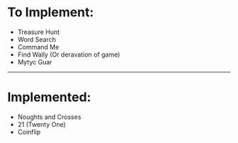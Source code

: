 To Implement:
=============
  - Treasure Hunt
  - Word Search
  - Command Me  
  - Find Wally (Or deravation of game)
  - Mytyc Guar
  
_________________________________________
  
Implemented:
============
  - Noughts and Crosses
  - 21 (Twenty One)
  - Coinflip
